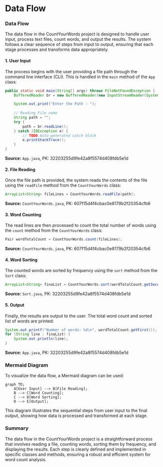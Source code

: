 # Data Flow

### Data Flow

The data flow in the CountYourWords project is designed to handle user input, process text files, count words, and output the results. The system follows a clear sequence of steps from input to output, ensuring that each stage processes and transforms data appropriately.

#### 1. User Input
The process begins with the user providing a file path through the command line interface (CLI). This is handled in the `main` method of the `App` class:

```java
public static void main(String[] args) throws FileNotFoundException {
    BufferedReader br = new BufferedReader(new InputStreamReader(System.in));

    System.out.print("Enter the Path : ");
    
    // Reading File name
    String path = "";
    try {
        path = br.readLine();
    } catch (IOException e) {
        // TODO Auto-generated catch block
        e.printStackTrace();
    }
}
```

**Source:** `App.java`, PK: 32203255d9fe42a8f5574d408fdb5e1d

#### 2. File Reading
Once the file path is provided, the system reads the contents of the file using the `readFile` method from the `CountYourWords` class:

```java
ArrayList<String> fileLines = CountYourWords.readFile(path);
```

**Source:** `CountYourWords.java`, PK: 607f15d4f4cbac0e8179b2f20354cfb6

#### 3. Word Counting
The read lines are then processed to count the total number of words using the `count` method from the `CountYourWords` class:

```java
Pair wordTotalCount = CountYourWords.count(fileLines);
```

**Source:** `CountYourWords.java`, PK: 607f15d4f4cbac0e8179b2f20354cfb6

#### 4. Word Sorting
The counted words are sorted by frequency using the `sort` method from the `Sort` class:

```java
ArrayList<String> finaList = CountYourWords.sort(wordTotalCount.getSecond());
```

**Source:** `Sort.java`, PK: 32203255d9fe42a8f5574d408fdb5e1d

#### 5. Output
Finally, the results are output to the user. The total word count and sorted list of words are printed:

```java
System.out.printf("Number of words: %d\n", wordTotalCount.getFirst());
for (String line : finaList) {
    System.out.println(line);
}
```

**Source:** `App.java`, PK: 32203255d9fe42a8f5574d408fdb5e1d

### Mermaid Diagram
To visualize the data flow, a Mermaid diagram can be used:

```mermaid
graph TD;
    A[User Input] --> B[File Reading];
    B --> C[Word Counting];
    C --> D[Word Sorting];
    D --> E[Output];
```

This diagram illustrates the sequential steps from user input to the final output, showing how data is processed and transformed at each stage.

### Summary
The data flow in the CountYourWords project is a straightforward process that involves reading a file, counting words, sorting them by frequency, and displaying the results. Each step is clearly defined and implemented in specific classes and methods, ensuring a robust and efficient system for word count analysis.